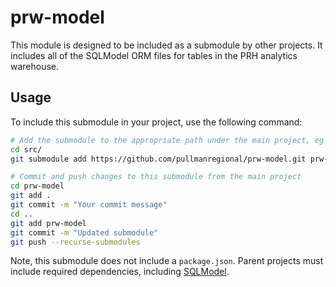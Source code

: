 # prw-model

This module is designed to be included as a submodule by other projects. It includes all of the SQLModel ORM files for tables in the PRH analytics warehouse.

## Usage

To include this submodule in your project, use the following command:

```sh
# Add the submodule to the appropriate path under the main project, eg under src/ 
cd src/
git submodule add https://github.com/pullmanregional/prw-model.git prw-model

# Commit and push changes to this submodule from the main project
cd prw-model
git add .
git commit -m "Your commit message"
cd ..
git add prw-model
git commit -m "Updated submodule"
git push --recurse-submodules
```

Note, this submodule does not include a `package.json`. Parent projects must include required dependencies, including [SQLModel](https://sqlmodel.tiangolo.com/).